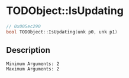 # TODObject::IsUpdating
```c
// 0x005ec290
bool TODObject::IsUpdating(unk p0, unk p1)
```
## Description
```
Minimum Arguments: 2
Maximum Arguments: 2
```
